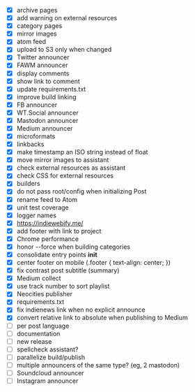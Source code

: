 - [x] archive pages
- [x] add warning on external resources
- [x] category pages
- [x] mirror images
- [x] atom feed
- [x] upload to S3 only when changed
- [x] Twitter announcer
- [x] FAWM announcer
- [x] display comments
- [x] show link to comment
- [x] update requirements.txt
- [x] improve build linking
- [x] FB announcer
- [x] WT.Social announcer
- [x] Mastodon announcer
- [x] Medium announcer
- [x] microformats
- [x] linkbacks
- [x] make timestamp an ISO string instead of float
- [x] move mirror images to assistant
- [x] check external resources as assistant
- [x] check CSS for external resources
- [x] builders
- [x] do not pass root/config when initializing Post
- [x] rename feed to Atom
- [x] unit test coverage
- [x] logger names
- [x] https://indiewebify.me/
- [x] add footer with link to project
- [x] Chrome performance
- [x] honor --force when building categories
- [x] consolidate entry points __init__
- [x] center footer on mobile (.footer { text-align: center; })
- [x] fix contrast post subtitle (summary)
- [x] Medium collect
- [x] use track number to sort playlist
- [x] Neocities publisher
- [x] requirements.txt
- [x] fix indienews link when no explicit announce
- [x] convert relative link to absolute when publishing to Medium
- [ ] per post language
- [ ] documentation
- [ ] new release
- [ ] spellcheck assistant?
- [ ] parallelize build/publish
- [ ] multiple announcers of the same type? (eg, 2 mastodon)
- [ ] Soundcloud announcer
- [ ] Instagram announcer
